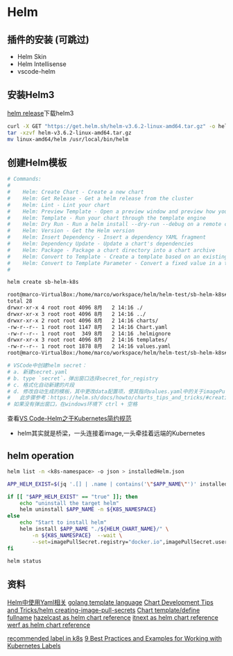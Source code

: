 # Helm

## 插件的安装 (可跳过)

- Helm Skin
- Helm Intellisense
- vscode-helm

## 安装Helm3

[helm release](https://github.com/helm/helm/releases)下载helm3

```sh
curl -X GET "https://get.helm.sh/helm-v3.6.2-linux-amd64.tar.gz" -o helm-v3.6.3.tar.gz
tar -xzvf helm-v3.6.2-linux-amd64.tar.gz
mv linux-amd64/helm /usr/local/bin/helm
```

## 创建Helm模板

```sh
# Commands:
#
#    Helm: Create Chart - Create a new chart
#    Helm: Get Release - Get a helm release from the cluster
#    Helm: Lint - Lint your chart
#    Helm: Preview Template - Open a preview window and preview how your template will render
#    Helm: Template - Run your chart through the template engine
#    Helm: Dry Run - Run a helm install --dry-run --debug on a remote cluster and get the results (NOTE: requires Tiller on the remote cluster)
#    Helm: Version - Get the Helm version
#    Helm: Insert Dependency - Insert a dependency YAML fragment
#    Helm: Dependency Update - Update a chart's dependencies
#    Helm: Package - Package a chart directory into a chart archive
#    Helm: Convert to Template - Create a template based on an existing resource or manifest
#    Helm: Convert to Template Parameter - Convert a fixed value in a template to a parameter in the values.yaml file
#

helm create sb-helm-k8s

root@marco-VirtualBox:/home/marco/workspace/helm/helm-test/sb-helm-k8s# ll
total 28
drwxr-xr-x 4 root root 4096 8月   2 14:16 ./
drwxr-xr-x 3 root root 4096 8月   2 14:16 ../
drwxr-xr-x 2 root root 4096 8月   2 14:16 charts/
-rw-r--r-- 1 root root 1147 8月   2 14:16 Chart.yaml
-rw-r--r-- 1 root root  349 8月   2 14:16 .helmignore
drwxr-xr-x 3 root root 4096 8月   2 14:16 templates/
-rw-r--r-- 1 root root 1878 8月   2 14:16 values.yaml
root@marco-VirtualBox:/home/marco/workspace/helm/helm-test/sb-helm-k8s#

# VSCode中创建helm secret：
# a. 新建secret.yaml
# b. type `secret`，弹出窗口选择secret_for_registry
# c. 格式化自动新建的片段
# d. 修改自动生成的模板，其中更改data配置项，使其指向values.yaml中的关于imagePullSecret配置
#   此步骤参考：https://helm.sh/docs/howto/charts_tips_and_tricks/#creating-image-pull-secrets
# 如果没有弹出窗口，在windows环境下 ctrl + 空格
```

查看[VS Code-Helm之于Kubernetes简约规范](https://marketplace.visualstudio.com/items?itemName=ms-kubernetes-tools.vscode-kubernetes-tools)

- helm其实就是桥梁，一头连接着image,一头牵挂着远端的Kubernetes

## helm operation

```sh
helm list -n <k8s-namespace> -o json > installedHelm.json

APP_HELM_EXIST=$(jq '.[] | .name | contains('\"$APP_NAME\"')' installedHelm.json)

if [[ "$APP_HELM_EXIST" == "true" ]]; then
    echo "uninstall the target helm"
    helm uninstall $APP_NAME -n ${K8S_NAMESPACE} 
else
    echo "Start to install helm"
    helm install $APP_NAME "./${HELM_CHART_NAME}/" \
        -n ${K8S_NAMESPACE}  --wait \
        --set=imagePullSecret.registry="docker.io",imagePullSecret.username="archnbclub",imagePullSecret.password="test",ingress.host=${INGRESS_HOST_NAME}
fi

helm status
```

## 资料

[Helm中使用Yaml相关](https://helm.sh/docs/chart_template_guide/yaml_techniques/)
[golang template language](https://pkg.go.dev/text/template)
[Chart Development Tips and Tricks/helm creating-image-pull-secrets](https://helm.sh/docs/howto/charts_tips_and_tricks/#creating-image-pull-secrets)
[Chart template/define fullname](https://helm.sh/docs/chart_best_practices/templates/#names-of-defined-templates)
[hazelcast as helm chart reference](https://github.com/hazelcast/charts/tree/master/stable/hazelcast-enterprise)
[itnext as helm chart reference](https://itnext.io/helm-3-secrets-management-4f23041f05c3)
[werf as helm chart reference](https://werf.io/documentation/v1.2/advanced/helm/configuration/secrets.html)

[recommended label in k8s](https://kubernetes.io/docs/concepts/overview/working-with-objects/common-labels/)
[9 Best Practices and Examples for Working with Kubernetes Labels](https://www.replex.io/blog/9-best-practices-and-examples-for-working-with-kubernetes-labels)
